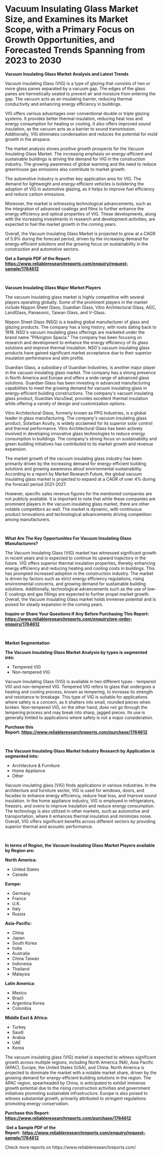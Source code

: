 <p><h1>Vacuum Insulating Glass Market Size, and Examines its Market Scope, with a Primary Focus on Growth Opportunities, and Forecasted Trends Spanning from 2023 to 2030</h1></p><p><strong>Vacuum Insulating Glass Market Analysis and Latest Trends</strong></p>
<p><p>Vacuum Insulating Glass (VIG) is a type of glazing that consists of two or more glass panes separated by a vacuum gap. The edges of the glass panes are hermetically sealed to prevent air and moisture from entering the gap. The vacuum acts as an insulating barrier, reducing thermal conductivity and enhancing energy efficiency in buildings.</p><p>VIG offers various advantages over conventional double or triple glazing systems. It provides better thermal insulation, reducing heat loss and energy consumption for heating or cooling. It also offers improved sound insulation, as the vacuum acts as a barrier to sound transmission. Additionally, VIG eliminates condensation and reduces the potential for mold growth in the airspace.</p><p>The market analysis shows positive growth prospects for the Vacuum Insulating Glass Market. The increasing emphasis on energy-efficient and sustainable buildings is driving the demand for VIG in the construction industry. The growing awareness of global warming and the need to reduce greenhouse gas emissions also contribute to market growth.</p><p>The automotive industry is another key application area for VIG. The demand for lightweight and energy-efficient vehicles is bolstering the adoption of VIG in automotive glazing, as it helps to improve fuel efficiency and reduce carbon emissions.</p><p>Moreover, the market is witnessing technological advancements, such as the integration of advanced coatings and films to further enhance the energy efficiency and optical properties of VIG. These developments, along with the increasing investments in research and development activities, are expected to fuel the market growth in the coming years.</p><p>Overall, the Vacuum Insulating Glass Market is projected to grow at a CAGR of 5.9% during the forecast period, driven by the increasing demand for energy-efficient solutions and the growing focus on sustainability in the construction and automotive sectors.</p></p>
<p><strong>Get a Sample PDF of the Report:&nbsp; <a href="https://www.reliableresearchreports.com/enquiry/request-sample/1764612">https://www.reliableresearchreports.com/enquiry/request-sample/1764612</a></strong></p>
<p>&nbsp;</p>
<p><strong>Vacuum Insulating Glass Major Market Players</strong></p>
<p><p>The vacuum insulating glass market is highly competitive with several players operating globally. Some of the prominent players in the market include Nippon Sheet Glass, Guardian Glass, Vitro Architectural Glass, AGC, LandGlass, Panasonic, Taiwan Glass, and V-Glass.</p><p>Nippon Sheet Glass (NSG) is a leading global manufacturer of glass and glazing products. The company has a long history, with roots dating back to 1918. NSG's vacuum insulating glass offerings are marketed under the brand name "Pilkington Spacia." The company has been focusing on research and development to enhance the energy efficiency of its glass solutions and improve thermal insulation. NSG's vacuum insulating glass products have gained significant market acceptance due to their superior insulation performance and slim profile.</p><p>Guardian Glass, a subsidiary of Guardian Industries, is another major player in the vacuum insulating glass market. The company has a strong presence in North America and Europe and offers a wide range of advanced glass solutions. Guardian Glass has been investing in advanced manufacturing capabilities to meet the growing demand for vacuum insulating glass in energy-efficient building constructions. The company's vacuum insulating glass product, Guardian VacuSeal, provides excellent thermal insulation while offering a variety of design and customization options.</p><p>Vitro Architectural Glass, formerly known as PPG Industries, is a global leader in glass manufacturing. The company's vacuum insulating glass product, Solarban Acuity, is widely acclaimed for its superior solar control and thermal performance. Vitro Architectural Glass has been actively involved in developing innovative glass technologies to reduce energy consumption in buildings. The company's strong focus on sustainability and green building initiatives has contributed to its market growth and revenue expansion.</p><p>The market growth of the vacuum insulating glass industry has been primarily driven by the increasing demand for energy-efficient building solutions and growing awareness about environmental sustainability. According to a report by Market Research Future, the global vacuum insulating glass market is projected to expand at a CAGR of over 4% during the forecast period 2021-2027.</p><p>However, specific sales revenue figures for the mentioned companies are not publicly available. It is important to note that while these companies are prominent players in the vacuum insulating glass market, there are other notable competitors as well. The market is dynamic, with continuous product innovations and technological advancements driving competition among manufacturers.</p></p>
<p>&nbsp;</p>
<p><strong>What Are The Key Opportunities For Vacuum Insulating Glass Manufacturers?</strong></p>
<p><p>The Vacuum Insulating Glass (VIG) market has witnessed significant growth in recent years and is expected to continue its upward trajectory in the future. VIG offers superior thermal insulation properties, thereby enhancing energy efficiency and reducing heating and cooling costs in buildings. This has prompted increased adoption in the construction industry. The market is driven by factors such as strict energy efficiency regulations, rising environmental concerns, and growing demand for sustainable building solutions. Additionally, technological advancements such as the use of low-E coatings and gas fillings are expected to further propel market growth. Overall, the Vacuum Insulating Glass market holds immense potential and is poised for steady expansion in the coming years.</p></p>
<p><strong>Inquire or Share Your Questions If Any Before Purchasing This Report: <a href="https://www.reliableresearchreports.com/enquiry/pre-order-enquiry/1764612">https://www.reliableresearchreports.com/enquiry/pre-order-enquiry/1764612</a></strong></p>
<p>&nbsp;</p>
<p><strong>Market Segmentation</strong></p>
<p><strong>The Vacuum Insulating Glass Market Analysis by types is segmented into:</strong></p>
<p><ul><li>Tempered VIG</li><li>Non-tempered VIG</li></ul></p>
<p><p>Vacuum Insulating Glass (VIG) is available in two different types - tempered VIG and non-tempered VIG. Tempered VIG refers to glass that undergoes a heating and cooling process, known as tempering, to increase its strength and resistance to breakage. This type of VIG is suitable for applications where safety is a concern, as it shatters into small, rounded pieces when broken. Non-tempered VIG, on the other hand, does not go through the tempering process and may break into sharp, jagged pieces. Its use is generally limited to applications where safety is not a major consideration.</p></p>
<p><strong>Purchase this Report:&nbsp;<a href="https://www.reliableresearchreports.com/purchase/1764612">https://www.reliableresearchreports.com/purchase/1764612</a></strong></p>
<p>&nbsp;</p>
<p><strong>The Vacuum Insulating Glass Market Industry Research by Application is segmented into:</strong></p>
<p><ul><li>Architecture & Furniture</li><li>Home Appliance</li><li>Other</li></ul></p>
<p><p>Vacuum insulating glass (VIG) finds applications in various industries. In the architecture and furniture sector, VIG is used for windows, doors, and facades to enhance energy efficiency, reduce heat loss, and improve sound insulation. In the home appliance industry, VIG is employed in refrigerators, freezers, and ovens to improve insulation and reduce energy consumption. The technology is also utilized in other markets, such as automotive and transportation, where it enhances thermal insulation and minimizes noise. Overall, VIG offers significant benefits across different sectors by providing superior thermal and acoustic performance.</p></p>
<p>&nbsp;</p>
<p><strong>In terms of Region, the Vacuum Insulating Glass Market Players available by Region are:</strong></p>
<p>
    <p> <strong> North America: </strong>
        <ul>
            <li>United States</li>
            <li>Canada</li>
        </ul>
        </p> 
    <p> <strong> Europe: </strong>
        <ul>
            <li>Germany</li>
            <li>France</li>
            <li>U.K.</li>
            <li>Italy</li>
            <li>Russia</li>
        </ul>
        </p> 
    <p> <strong> Asia-Pacific: </strong>
        <ul>
            <li>China</li>
            <li>Japan</li>
            <li>South Korea</li>
            <li>India</li>
            <li>Australia</li>
            <li>China Taiwan</li>
            <li>Indonesia</li>
            <li>Thailand</li>
            <li>Malaysia</li>
        </ul>
        </p> 
    <p> <strong> Latin America: </strong>
        <ul>
            <li>Mexico</li>
            <li>Brazil</li>
            <li>Argentina Korea</li>
            <li>Colombia</li>
        </ul>
        </p> 
    <p> <strong> Middle East & Africa: </strong>
        <ul>
            <li>Turkey</li>
            <li>Saudi</li>
            <li>Arabia</li>
            <li>UAE</li>
            <li>Korea</li>
        </ul>
    </p>
    </p>
<p><p>The vacuum insulating glass (VIG) market is expected to witness significant growth across multiple regions, including North America (NA), Asia Pacific (APAC), Europe, the United States (USA), and China. North America is projected to dominate the market with a notable market share, driven by the growing demand for energy-efficient building solutions in the region. The APAC region, spearheaded by China, is anticipated to exhibit immense growth potential due to the rising construction activities and government initiatives promoting sustainable infrastructure. Europe is also poised to witness substantial growth, primarily attributed to stringent regulations promoting energy conservation.</p></p>
<p><strong>Purchase this Report: <a href="https://www.reliableresearchreports.com/purchase/1764612">https://www.reliableresearchreports.com/purchase/1764612</a></strong></p>
<p>&nbsp;<strong>Get a Sample PDF of the Report:&nbsp;&nbsp;<a href="https://www.reliableresearchreports.com/enquiry/request-sample/1764612">https://www.reliableresearchreports.com/enquiry/request-sample/1764612</a></strong></p>
<p><strong></strong></p>
<p>Check more reports on https://www.reliableresearchreports.com/</p>